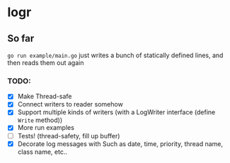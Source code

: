 # logr

## So far
`go run example/main.go` just writes a bunch of statically defined lines, and then reads them out again

### TODO:
- [x] Make Thread-safe
- [x] Connect writers to reader somehow
- [x] Support multiple kinds of writers (with a LogWriter interface (define `Write` method))
- [x] More run examples
- [ ] Tests! (thread-safety, fill up buffer)
- [x] Decorate log messages with Such as date, time, priority, thread name, class name, etc..
